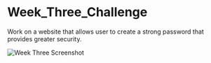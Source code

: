 # Week_Three_Challenge

Work on a website that allows user to create a strong password that provides greater security.

![Week Three Screenshot](https://user-images.githubusercontent.com/81596406/135396506-6494cd21-df7a-4fb0-8574-f68096a62032.PNG)
